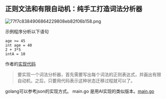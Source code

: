 ## 正则文法和有限自动机：纯手工打造词法分析器
![77f7c8384906864229808eb82f06b158.png](evernotecid://9FAD049A-8342-475F-9BFD-2B663B1AF63C/appyinxiangcom/2980418/ENResource/p8476)

示例程序分析以下语句
```
age >= 45
int age = 40
2 + 3*5
intA = 10
```

作者的[实现代码](https://github.com/RichardGong/PlayWithCompiler/blob/master/lab/craft/SimpleLexer.java)

>要实现一个词法分析器，首先需要写出每个词法的正则表达式，并画出有限自动机，之后，只要用代码表示这种状态迁移过程就可以了。

golang可以参考json的实现方式。
main.go 是用AI实现的类似版本。[main.go](https://github.com/bjmayor/GoPlayWithCompiler/blob/master/source/lession02/main.go)
